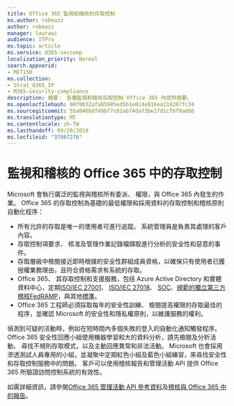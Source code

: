 ```yaml
---
title: Office 365 監視和稽核的存取控制
ms.author: robmazz
author: robmazz
manager: laurawi
audience: ITPro
ms.topic: article
ms.service: O365-seccomp
localization_priority: Normal
search.appverid:
- MET150
ms.collection:
- Strat_O365_IP
- M365-security-compliance
description: 摘要： 各種監視和稽核存取控制 Office 365 內提供摘要。
ms.openlocfilehash: 00f0032afa85905ed5b1e0c4e016ea218207fc34
ms.sourcegitcommit: 55a046bdf49bf7c62ab74da73be1fd1cf6f0ad86
ms.translationtype: MT
ms.contentlocale: zh-TW
ms.lasthandoff: 09/20/2019
ms.locfileid: "37067276"
---
```

# <a name="monitoring-and-auditing-access-controls-in-office-365"></a>監視和稽核的 Office 365 中的存取控制

Microsoft 會執行廣泛的監視與稽核所有委派、 權限，與 Office 365 內發生的作業。 Office 365 的存取控制為基礎的最低權限和採用資料的存取控制和稽核原則自動化程序：

- 所有允許的存取是唯一的使用者可進行追蹤。 系統管理員是負責其處理的客戶內容。
- 存取控制項要求、 核准及管理作業記錄檔擷取進行分析的安全性和惡意的事件。
- 存取層級中檢閱接近即時根據的安全性群組成員資格，以確保只有使用者已獲授權業務理由，且符合資格需求有系統的存取。
- Office 365、 其存取控制和支援服務，包括 Azure Active Directory 和實體資料中心，定期[ISO/IEC 27001](https://www.microsoft.com/en-us/TrustCenter/Compliance/iso-iec-27001)、 [ISO/IEC 27018](https://www.microsoft.com/en-us/TrustCenter/Compliance/iso-iec-27018)、 [SOC](https://www.microsoft.com/en-us/TrustCenter/Compliance/SOC)、[規範的獨立第三方稽核FedRAMP](https://www.microsoft.com/en-us/TrustCenter/Compliance/FedRAMP)，與其他[標準](https://www.microsoft.com/en-us/TrustCenter/Compliance?service=Office#Icons)。
- Office 365 工程師必須採取每年的安全性訓練、 檢閱提高權限的存取最佳的程序，並確認 Microsoft 的安全性和隱私權原則，以維護服務的權利。

偵測到可疑的活動時，例如在短時間內多個失敗的登入的自動化通知觸發程序。 Office 365 安全性回應小組使用機器學習和大的資料分析，請先檢閱及分析活動、 尋找不規則存取模式，以及主動回應異常和非法活動。 Microsoft 也會採用滲透測試人員專用的小組，並凝聚中定期紅色小組及藍色小組練習，來尋找安全性和存取控制服務中的問題。 客戶可以使用稽核報告和管理活動 API 提供 Office 365 所驗證訪問控制系統的有效性。

如需詳細資訊，請參閱[Office 365 管理活動 API 參考資料](https://msdn.microsoft.com/en-us/library/office/mt227394.aspx)及[稽核與 Office 365 中的報告](office-365-auditing-and-reporting-overview.md)。
